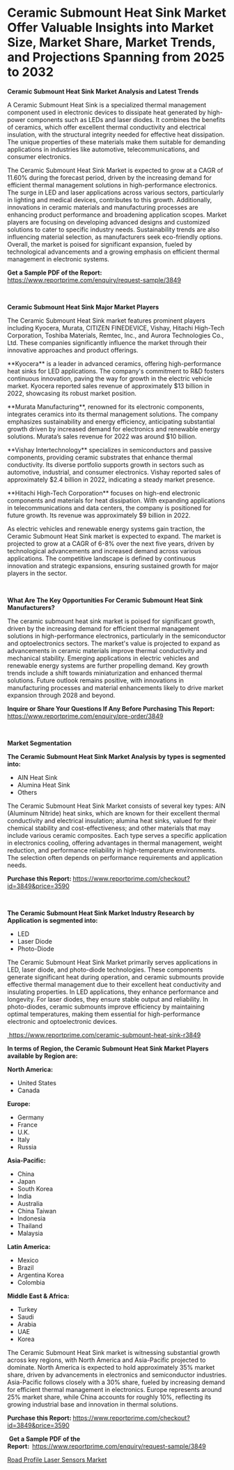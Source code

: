 <p><h1>Ceramic Submount Heat Sink Market Offer Valuable Insights into Market Size, Market Share, Market Trends, and Projections Spanning from 2025 to 2032</h1></p><p><strong>Ceramic Submount Heat Sink Market Analysis and Latest Trends</strong></p>
<p><p>A Ceramic Submount Heat Sink is a specialized thermal management component used in electronic devices to dissipate heat generated by high-power components such as LEDs and laser diodes. It combines the benefits of ceramics, which offer excellent thermal conductivity and electrical insulation, with the structural integrity needed for effective heat dissipation. The unique properties of these materials make them suitable for demanding applications in industries like automotive, telecommunications, and consumer electronics.</p><p>The Ceramic Submount Heat Sink Market is expected to grow at a CAGR of 11.60% during the forecast period, driven by the increasing demand for efficient thermal management solutions in high-performance electronics. The surge in LED and laser applications across various sectors, particularly in lighting and medical devices, contributes to this growth. Additionally, innovations in ceramic materials and manufacturing processes are enhancing product performance and broadening application scopes. Market players are focusing on developing advanced designs and customized solutions to cater to specific industry needs. Sustainability trends are also influencing material selection, as manufacturers seek eco-friendly options. Overall, the market is poised for significant expansion, fueled by technological advancements and a growing emphasis on efficient thermal management in electronic systems.</p></p>
<p><strong>Get a Sample PDF of the Report:&nbsp;</strong> <a href="https://www.reportprime.com/enquiry/request-sample/3849?utm_campaign=2183&utm_medium=2&utm_source=Github&utm_content=ia&utm_term=18032025&utm_id=ceramic-submount-heat-sink">https://www.reportprime.com/enquiry/request-sample/3849</a></p>
<p>&nbsp;</p>
<p><strong>Ceramic Submount Heat Sink Major Market Players</strong></p>
<p><p>The Ceramic Submount Heat Sink market features prominent players including Kyocera, Murata, CITIZEN FINEDEVICE, Vishay, Hitachi High-Tech Corporation, Toshiba Materials, Remtec, Inc., and Aurora Technologies Co., Ltd. These companies significantly influence the market through their innovative approaches and product offerings.</p><p>**Kyocera** is a leader in advanced ceramics, offering high-performance heat sinks for LED applications. The company's commitment to R&D fosters continuous innovation, paving the way for growth in the electric vehicle market. Kyocera reported sales revenue of approximately $13 billion in 2022, showcasing its robust market position.</p><p>**Murata Manufacturing**, renowned for its electronic components, integrates ceramics into its thermal management solutions. The company emphasizes sustainability and energy efficiency, anticipating substantial growth driven by increased demand for electronics and renewable energy solutions. Murata’s sales revenue for 2022 was around $10 billion.</p><p>**Vishay Intertechnology** specializes in semiconductors and passive components, providing ceramic substrates that enhance thermal conductivity. Its diverse portfolio supports growth in sectors such as automotive, industrial, and consumer electronics. Vishay reported sales of approximately $2.4 billion in 2022, indicating a steady market presence.</p><p>**Hitachi High-Tech Corporation** focuses on high-end electronic components and materials for heat dissipation. With expanding applications in telecommunications and data centers, the company is positioned for future growth. Its revenue was approximately $9 billion in 2022.</p><p>As electric vehicles and renewable energy systems gain traction, the Ceramic Submount Heat Sink market is expected to expand. The market is projected to grow at a CAGR of 6-8% over the next five years, driven by technological advancements and increased demand across various applications. The competitive landscape is defined by continuous innovation and strategic expansions, ensuring sustained growth for major players in the sector.</p></p>
<p>&nbsp;</p>
<p><strong>What Are The Key Opportunities For Ceramic Submount Heat Sink Manufacturers?</strong></p>
<p><p>The ceramic submount heat sink market is poised for significant growth, driven by the increasing demand for efficient thermal management solutions in high-performance electronics, particularly in the semiconductor and optoelectronics sectors. The market's value is projected to expand as advancements in ceramic materials improve thermal conductivity and mechanical stability. Emerging applications in electric vehicles and renewable energy systems are further propelling demand. Key growth trends include a shift towards miniaturization and enhanced thermal solutions. Future outlook remains positive, with innovations in manufacturing processes and material enhancements likely to drive market expansion through 2028 and beyond.</p></p>
<p><strong>Inquire or Share Your Questions If Any Before Purchasing This Report:</strong> <a href="https://www.reportprime.com/enquiry/pre-order/3849?utm_campaign=2183&utm_medium=2&utm_source=Github&utm_content=ia&utm_term=18032025&utm_id=ceramic-submount-heat-sink">https://www.reportprime.com/enquiry/pre-order/3849</a></p>
<p>&nbsp;</p>
<p><strong>Market Segmentation</strong></p>
<p><strong>The Ceramic Submount Heat Sink Market Analysis by types is segmented into:</strong></p>
<p><ul><li>AIN Heat Sink</li><li>Alumina Heat Sink</li><li>Others</li></ul></p>
<p><p>The Ceramic Submount Heat Sink Market consists of several key types: AIN (Aluminum Nitride) heat sinks, which are known for their excellent thermal conductivity and electrical insulation; alumina heat sinks, valued for their chemical stability and cost-effectiveness; and other materials that may include various ceramic composites. Each type serves a specific application in electronics cooling, offering advantages in thermal management, weight reduction, and performance reliability in high-temperature environments. The selection often depends on performance requirements and application needs.</p></p>
<p><strong>Purchase this Report:&nbsp;</strong><a href="https://www.reportprime.com/checkout?id=3849&price=3590&utm_campaign=2183&utm_medium=2&utm_source=Github&utm_content=ia&utm_term=18032025&utm_id=ceramic-submount-heat-sink">https://www.reportprime.com/checkout?id=3849&price=3590</a></p>
<p>&nbsp;</p>
<p><strong>The Ceramic Submount Heat Sink Market Industry Research by Application is segmented into:</strong></p>
<p><ul><li>LED</li><li>Laser Diode</li><li>Photo-Diode</li></ul></p>
<p><p>The Ceramic Submount Heat Sink Market primarily serves applications in LED, laser diode, and photo-diode technologies. These components generate significant heat during operation, and ceramic submounts provide effective thermal management due to their excellent heat conductivity and insulating properties. In LED applications, they enhance performance and longevity. For laser diodes, they ensure stable output and reliability. In photo-diodes, ceramic submounts improve efficiency by maintaining optimal temperatures, making them essential for high-performance electronic and optoelectronic devices.</p></p>
<p><a href="https://www.reportprime.com/ceramic-submount-heat-sink-r3849?utm_campaign=2183&utm_medium=2&utm_source=Github&utm_content=ia&utm_term=18032025&utm_id=ceramic-submount-heat-sink">&nbsp;https://www.reportprime.com/ceramic-submount-heat-sink-r3849</a></p>
<p><strong>In terms of Region, the Ceramic Submount Heat Sink Market Players available by Region are:</strong></p>
<p>
    <p> <strong> North America: </strong>
        <ul>
            <li>United States</li>
            <li>Canada</li>
        </ul>
        </p> 
    <p> <strong> Europe: </strong>
        <ul>
            <li>Germany</li>
            <li>France</li>
            <li>U.K.</li>
            <li>Italy</li>
            <li>Russia</li>
        </ul>
        </p> 
    <p> <strong> Asia-Pacific: </strong>
        <ul>
            <li>China</li>
            <li>Japan</li>
            <li>South Korea</li>
            <li>India</li>
            <li>Australia</li>
            <li>China Taiwan</li>
            <li>Indonesia</li>
            <li>Thailand</li>
            <li>Malaysia</li>
        </ul>
        </p> 
    <p> <strong> Latin America: </strong>
        <ul>
            <li>Mexico</li>
            <li>Brazil</li>
            <li>Argentina Korea</li>
            <li>Colombia</li>
        </ul>
        </p> 
    <p> <strong> Middle East & Africa: </strong>
        <ul>
            <li>Turkey</li>
            <li>Saudi</li>
            <li>Arabia</li>
            <li>UAE</li>
            <li>Korea</li>
        </ul>
    </p>
    </p>
<p><p>The Ceramic Submount Heat Sink market is witnessing substantial growth across key regions, with North America and Asia-Pacific projected to dominate. North America is expected to hold approximately 35% market share, driven by advancements in electronics and semiconductor industries. Asia-Pacific follows closely with a 30% share, fueled by increasing demand for efficient thermal management in electronics. Europe represents around 25% market share, while China accounts for roughly 10%, reflecting its growing industrial base and innovation in thermal solutions.</p></p>
<p><strong>Purchase this Report: </strong><a href="https://www.reportprime.com/checkout?id=3849&price=3590&utm_campaign=2183&utm_medium=2&utm_source=Github&utm_content=ia&utm_term=18032025&utm_id=ceramic-submount-heat-sink">https://www.reportprime.com/checkout?id=3849&price=3590</a></p>
<p>&nbsp;<strong>Get a Sample PDF of the Report:&nbsp;&nbsp;</strong><a href="https://www.reportprime.com/enquiry/request-sample/3849?utm_campaign=2183&utm_medium=2&utm_source=Github&utm_content=ia&utm_term=18032025&utm_id=ceramic-submount-heat-sink">https://www.reportprime.com/enquiry/request-sample/3849</a></p>
<p><strong></strong></p>
<p><p><a href="https://github.com/pizolina/Market-Research-Report-List-7/blob/main/road-profile-laser-sensors-market.md?utm_campaign=2183&utm_medium=2&utm_source=Github&utm_content=ia&utm_term=18032025&utm_id=ceramic-submount-heat-sink">Road Profile Laser Sensors Market</a></p></p>